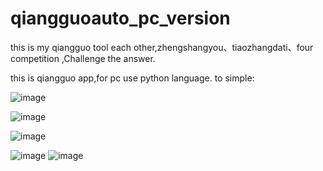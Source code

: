# qiangguoauto_pc_version
this is my qiangguo tool  each other,zhengshangyou、tiaozhangdati、four competition  ,Challenge the answer.


this is qiangguo app,for pc use python language.
to simple:

![image](https://user-images.githubusercontent.com/37164406/115832918-07c5c680-a446-11eb-90be-c03d79d6d3b8.png)

![image](https://user-images.githubusercontent.com/37164406/115832978-1a400000-a446-11eb-886b-84ade737833b.png)

![image](https://user-images.githubusercontent.com/37164406/115833048-30e65700-a446-11eb-80da-972e6f7a02c9.png)

![image](https://user-images.githubusercontent.com/37164406/115833096-3e9bdc80-a446-11eb-8dba-983dd87139d1.png)
![image](https://user-images.githubusercontent.com/37164406/115833154-49ef0800-a446-11eb-92ff-36f767b7e5d3.png)
